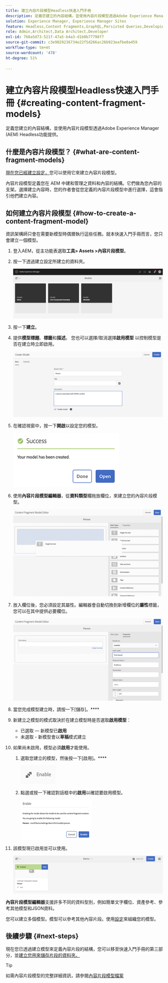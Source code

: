 ```yaml
---
title: 建立內容片段模型Headless快速入門手冊
description: 定義您建立的內容結構，並使用內容片段模型透過Adobe Experience Manager (AEM) Headless功能提供。
solution: Experience Manager, Experience Manager Sites
feature: Headless,Content Fragments,GraphQL,Persisted Queries,Developing
role: Admin,Architect,Data Architect,Developer
exl-id: 768a5d73-521f-47a5-b4a3-d1b0b77798f7
source-git-commit: c3e9029236734e22f5d266ac26b923eafbe0a459
workflow-type: tm+mt
source-wordcount: '478'
ht-degree: 51%

---
```


# 建立內容片段模型Headless快速入門手冊 {#creating-content-fragment-models}

定義您建立的內容結構，並使用內容片段模型透過Adobe Experience Manager (AEM) Headless功能提供。

## 什麼是內容片段模型？ {#what-are-content-fragment-models}

[現在您已經建立設定，](create-configuration.md)您可以使用它來建立內容片段模型。

內容片段模型定義您在 AEM 中建和管理之資料和內容的結構。它們做為您內容的支架。選擇建立內容時，您的作者會從您定義的內容片段模型中進行選擇，這會指引他們建立內容。

## 如何建立內容片段模型 {#how-to-create-a-content-fragment-model}

資訊架構師只會在需要新模型時偶爾執行這些任務。就本快速入門手冊而言，您只會建立一個模型。

1. 登入AEM，從主功能表選取&#x200B;**工具> Assets >內容片段模型**。
1. 按一下透過建立設定所建立的資料夾。

   ![模型資料夾](assets/models-folder.png)
1. 按一下&#x200B;**建立**。
1. 提供&#x200B;**模型標題**、**標籤**&#x200B;和&#x200B;**描述**。 您也可以選擇/取消選擇&#x200B;**啟用模型** 以控制模型是否在建立時立即啟用。

   ![建立模型](assets/models-create.png)
1. 在確認視窗中，按一下&#x200B;**開啟**&#x200B;以設定您的模型。

   ![確認視窗](assets/models-confirmation.png)
1. 使用&#x200B;**內容片段模型編輯器**，從&#x200B;**資料類型**&#x200B;欄拖放欄位，來建立您的內容片段模型。

   ![拖放欄位](assets/models-drag-and-drop.png)

1. 放入欄位後，您必須設定其屬性。編輯器會自動切換到新增欄位的&#x200B;**屬性**&#x200B;標籤，您可以在其中提供必要欄位。

   ![設定屬性](assets/models-configure-properties.png)
1. 當您完成模型建立時，請按一下[儲存]。****

1. 新建立之模型的模式取決於在建立模型時是否選取&#x200B;**啟用模型**：
   * 已選取 — 新模型已&#x200B;**啟用**
   * 未選取 - 新模型會以&#x200B;**草稿**&#x200B;模式建立

1. 如果尚未啟用，模型必須&#x200B;**啟用**&#x200B;才能使用。
   1. 選取您建立的模型，然後按一下[啟用]。****

      ![啟用模型](assets/models-enable.png)
   1. 點選或按一下確認對話框中的&#x200B;**啟用**&#x200B;以確認要啟用模型。

      ![啟用確認對話框](assets/models-enabling.png)
1. 該模型現已啟用並可以使用。

   ![模型已啟用](assets/models-enabled.png)

**內容片段模型編輯器**&#x200B;支援許多不同的資料型別，例如簡單文字欄位、資產參考、參考其他模型和JSON資料。

您可以建立多個模型。模型可以參考其他內容片段。使用[設定](create-configuration.md)來組織您的模型。

## 後續步驟 {#next-steps}

現在您已透過建立模型來定義內容片段的結構，您可以移至快速入門手冊的第三部分，並[建立您用來儲存片段的資料夾。](create-assets-folder.md)

>[!TIP]
>
>如需內容片段模型的完整詳細資訊，請參閱[內容片段模型檔案](/help/assets/content-fragments/content-fragments-models.md)
